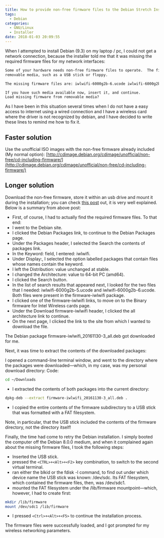 ```yaml
---
title: How to provide non-free firmware files to the Debian Stretch Installer
tags:
  - Debian
categories:
  - GNU/Linux
  - Installer
date: 2018-01-03 20:09:55
---
```


When I attempted to install Debian (9.3) on my laptop / pc, I could not get a network connection, because the installer told me that it was missing the required firmware files for my network interfaces:

```txt
Some of your hardware needs non-free firmware files to operate.  The firmware can be loaded from
removable media, such as a USB stick or floppy.

The missing firmware files are: iwlwifi-6000g2b-6.ucode iwlwifi-6000g2b-5.ucode

If you have such media available now, insert it, and continue.
Load missing firmware from removable media?
```

As I have been in this situation several times when I do not have a easy access to internet using a wired connection and I have a wireless card where the driver is not recognized by debian, and I have decided to write these lines to remind me how to fix it.

## Faster solution

Use the unofficial ISO images with the non-free firmware already included (My normal option):
[http://cdimage.debian.org/cdimage/unofficial/non-free/cd-including-firmware/](http://cdimage.debian.org/cdimage/unofficial/non-free/cd-including-firmware/)

## Longer solution

Download the non-free firmware, store it within an usb drive and mount it during the installation; you can check [this post](https://www.linuxquestions.org/questions/debian-26/how-to-provide-non-free-firmware-files-to-the-debian-jessie-installer-4175542680/) out, it is very well explained. Below is a summary from above post:

* First, of course, I had to actually find the required firmware files. To that end:
* I went to the Debian site.
* I clicked the Debian Packages link, to continue to the Debian Packages page.
* Under the Packages header, I selected the Search the contents of packages link.
* In the Keyword: field, I entered: iwlwifi.
* Under Display:, I selected the option labelled packages that contain files whose names contain the keyword.
* I left the Distribution: value unchanged at stable.
* I changed the Architecture: value to 64-bit PC (amd64).
* I clicked the Search button.
* In the list of search results that appeared next, I looked for the two files that I needed: iwlwifi-6000g2b-5.ucode and iwlwifi-6000g2b-6.ucode. Both files were present in the firmware-iwlwifi package.
* I clicked one of the firmware-iwlwifi links, to move on to the Binary firmware for Intel Wireless cards page.
* Under the Download firmware-iwlwifi header, I clicked the all architecture link to continue.
* On the next page, I clicked the link to the site from which I wanted to download the file.

The Debian package firmware-iwlwifi_20161130-3_all.deb got downloaded for me.

Next, it was time to extract the contents of the downloaded packages:

I opened a command-line terminal window, and went to the directory where the packages were downloaded―which, in my case, was my personal download directory:
Code:

```bash
cd ~/Downloads
```

* I extracted the contents of both packages into the current directory:

```bash
dpkg-deb --extract firmware-iwlwifi_20161130-3_all.deb .
```

* I copied the entire contents of the firmware subdirectory to a USB stick that was formatted with a FAT filesystem.

Note, in particular, that the USB stick included the contents of the firmware directory, not the directory itself!

Finally, the time had come to retry the Debian installation. I simply booted the computer off the Debian 8.0.0 medium, and when it complained again about the missing firmware files, I took the following steps:

* Inserted the USB stick.
* pressed the `<CTRL>+<Alt>+<F2>` key combination, to switch to the second virtual terminal.
* ran either the blkid or the fdisk -l command, to find out under which device name the USB stick was known: /dev/sdc. Its FAT filesystem, which contained the firmware files, then, was /dev/sdc1.
* mounted the FAT filesystem under the /lib/firmware mountpoint―which, however, I had to create first:

```bash
mkdir /lib/firmware
mount /dev/sdc1 /lib/firmware
```

* I pressed `<Ctrl>+<Alt>+<F5>` to continue the installation process.

The firmware files were successfully loaded, and I got prompted for my wireless networking parameters.
